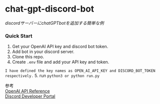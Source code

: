 # chat-gpt-discord-bot
_discordサーバーにchatGPTbotを追加する簡単な例_

### Quick Start
1. Get your OpenAI API key and discord bot token.
2. Add bot in your discord server.
3. Clone this repo.
4. Create `.env` file and add your API key and token.

```I have defined the key names as OPEN_AI_API_KEY and DISCORD_BOT_TOKEN respectively.```
5. run `python3 or python run.py`


参考<br/>
[OpenAI API Reference](https://platform.openai.com/docs/api-reference/introduction)<br/>
[Discord Developer Portal](https://discord.com/developers/applications)
